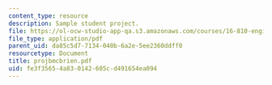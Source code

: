 ```yaml
---
content_type: resource
description: Sample student project.
file: https://ol-ocw-studio-app-qa.s3.amazonaws.com/courses/16-810-engineering-design-and-rapid-prototyping-january-iap-2007/fe3f35654a830142605cd491654ea094_projbmcbrien.pdf
file_type: application/pdf
parent_uid: da85c5d7-7134-040b-6a2e-5ee2360ddff0
resourcetype: Document
title: projbmcbrien.pdf
uid: fe3f3565-4a83-0142-605c-d491654ea094
---
```

